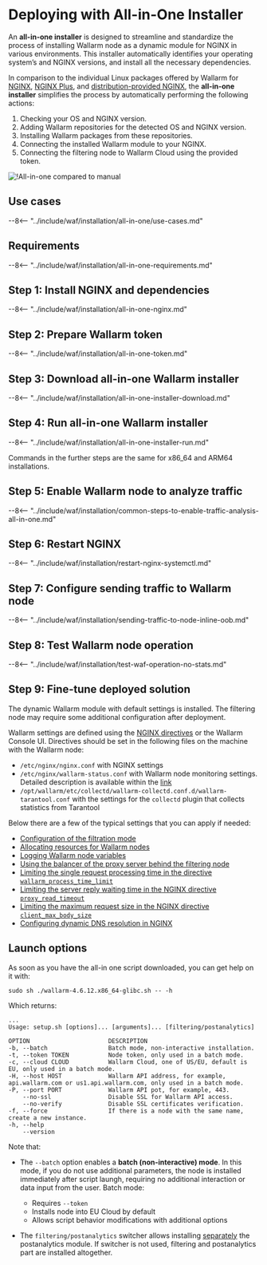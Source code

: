 [img-wl-console-users]:             ../../images/check-user-no-2fa.png
[wallarm-status-instr]:             ../../admin-en/configure-statistics-service.md
[memory-instr]:                     ../../admin-en/configuration-guides/allocate-resources-for-node.md
[waf-directives-instr]:             ../../admin-en/configure-parameters-en.md
[ptrav-attack-docs]:                ../../attacks-vulns-list.md#path-traversal
[attacks-in-ui-image]:           ../../images/admin-guides/test-attacks-quickstart.png
[waf-mode-instr]:                   ../../admin-en/configure-wallarm-mode.md
[logging-instr]:                    ../../admin-en/configure-logging.md
[proxy-balancer-instr]:             ../../admin-en/using-proxy-or-balancer-en.md
[process-time-limit-instr]:         ../../admin-en/configure-parameters-en.md#wallarm_process_time_limit
[configure-proxy-balancer-instr]:   ../../admin-en/configuration-guides/access-to-wallarm-api-via-proxy.md
[update-instr]:                     ../../updating-migrating/nginx-modules.md
[install-postanalytics-docs]:        ../../../admin-en/installation-postanalytics-en/
[dynamic-dns-resolution-nginx]:     ../../admin-en/configure-dynamic-dns-resolution-nginx.md
[waf-mode-recommendations]:          ../../about-wallarm/deployment-best-practices.md#follow-recommended-onboarding-steps
[ip-lists-docs]:                    ../../user-guides/ip-lists/overview.md
[versioning-policy]:                ../../updating-migrating/versioning-policy.md#version-list
[install-postanalytics-instr]:      ../../admin-en/installation-postanalytics-en.md
[waf-installation-instr-latest]:     /installation/nginx/dynamic-module/
[img-node-with-several-instances]:  ../../images/user-guides/nodes/wallarm-node-with-two-instances.png
[img-create-wallarm-node]:      ../../images/user-guides/nodes/create-cloud-node.png
[nginx-custom]:                 ../../faq/nginx-compatibility.md#is-wallarm-filtering-node-compatible-with-the-custom-build-of-nginx
[node-token]:                       ../../quickstart.md#deploy-the-wallarm-filtering-node
[api-token]:                        ../../user-guides/settings/api-tokens.md
[platform]:                         ../supported-deployment-options.md
[inline-docs]:                      ../inline/overview.md
[oob-docs]:                         ../oob/overview.md
[oob-advantages-limitations]:       ../oob/overview.md#advantages-and-limitations
[web-server-mirroring-examples]:    ../oob/web-server-mirroring/overview.md#examples-of-web-server-configuration-for-traffic-mirroring
[img-grouped-nodes]:                ../../images/user-guides/nodes/grouped-nodes.png
[wallarm-token-types]:              ../../user-guides/nodes/nodes.md#api-and-node-tokens-for-node-creation
[ip-lists-docs]:                    ../../user-guides/ip-lists/overview.md

# Deploying with All-in-One Installer

An **all-in-one installer** is designed to streamline and standardize the process of installing Wallarm node as a dynamic module for NGINX in various environments. This installer automatically identifies your operating system’s and NGINX versions, and install all the necessary dependencies.

In comparison to the individual Linux packages offered by Wallarm for [NGINX](dynamic-module.md), [NGINX Plus](../nginx-plus.md), and [distribution-provided NGINX](dynamic-module-from-distr.md), the **all-in-one installer** simplifies the process by automatically performing the following actions:

1. Checking your OS and NGINX version.
1. Adding Wallarm repositories for the detected OS and NGINX version.
1. Installing Wallarm packages from these repositories.
1. Connecting the installed Wallarm module to your NGINX.
1. Connecting the filtering node to Wallarm Cloud using the provided token.

![!All-in-one compared to manual](../../images/installation-nginx-overview/manual-vs-all-in-one.png)

## Use cases

--8<-- "../include/waf/installation/all-in-one/use-cases.md"

## Requirements

--8<-- "../include/waf/installation/all-in-one-requirements.md"

## Step 1: Install NGINX and dependencies

--8<-- "../include/waf/installation/all-in-one-nginx.md"

## Step 2: Prepare Wallarm token

--8<-- "../include/waf/installation/all-in-one-token.md"

## Step 3: Download all-in-one Wallarm installer

--8<-- "../include/waf/installation/all-in-one-installer-download.md"

## Step 4: Run all-in-one Wallarm installer

--8<-- "../include/waf/installation/all-in-one-installer-run.md"

Commands in the further steps are the same for x86_64 and ARM64 installations.

## Step 5: Enable Wallarm node to analyze traffic

--8<-- "../include/waf/installation/common-steps-to-enable-traffic-analysis-all-in-one.md"

## Step 6: Restart NGINX

--8<-- "../include/waf/installation/restart-nginx-systemctl.md"

## Step 7: Configure sending traffic to Wallarm node

--8<-- "../include/waf/installation/sending-traffic-to-node-inline-oob.md"

## Step 8: Test Wallarm node operation

--8<-- "../include/waf/installation/test-waf-operation-no-stats.md"

## Step 9: Fine-tune deployed solution

The dynamic Wallarm module with default settings is installed. The filtering node may require some additional configuration after deployment.

Wallarm settings are defined using the [NGINX directives](../../admin-en/configure-parameters-en.md) or the Wallarm Console UI. Directives should be set in the following files on the machine with the Wallarm node:

* `/etc/nginx/nginx.conf` with NGINX settings
* `/etc/nginx/wallarm-status.conf` with Wallarm node monitoring settings. Detailed description is available within the [link][wallarm-status-instr]
* `/opt/wallarm/etc/collectd/wallarm-collectd.conf.d/wallarm-tarantool.conf` with the settings for the `collectd` plugin that collects statistics from Tarantool

Below there are a few of the typical settings that you can apply if needed:

* [Configuration of the filtration mode][waf-mode-instr]
* [Allocating resources for Wallarm nodes][memory-instr]
* [Logging Wallarm node variables][logging-instr]
* [Using the balancer of the proxy server behind the filtering node][proxy-balancer-instr]
* [Limiting the single request processing time in the directive `wallarm_process_time_limit`][process-time-limit-instr]
* [Limiting the server reply waiting time in the NGINX directive `proxy_read_timeout`](https://nginx.org/en/docs/http/ngx_http_proxy_module.html#proxy_read_timeout)
* [Limiting the maximum request size in the NGINX directive `client_max_body_size`](https://nginx.org/en/docs/http/ngx_http_core_module.html#client_max_body_size)
* [Configuring dynamic DNS resolution in NGINX][dynamic-dns-resolution-nginx]

## Launch options

As soon as you have the all-in one script downloaded, you can get help on it with:

```
sudo sh ./wallarm-4.6.12.x86_64-glibc.sh -- -h
```

Which returns:

```
...
Usage: setup.sh [options]... [arguments]... [filtering/postanalytics]

OPTION                      DESCRIPTION
-b, --batch                 Batch mode, non-interactive installation.
-t, --token TOKEN           Node token, only used in a batch mode.
-c, --cloud CLOUD           Wallarm Cloud, one of US/EU, default is EU, only used in a batch mode.
-H, --host HOST             Wallarm API address, for example, api.wallarm.com or us1.api.wallarm.com, only used in a batch mode.
-P, --port PORT             Wallarm API pot, for example, 443.
    --no-ssl                Disable SSL for Wallarm API access.
    --no-verify             Disable SSL certificates verification.
-f, --force                 If there is a node with the same name, create a new instance.
-h, --help
    --version
```

Note that: 

* The `--batch` option enables a **batch (non-interactive) mode**. In this mode, if you do not use additional parameters, the node is installed immediately after script laungh, requiring no additional interaction or data input from the user. Batch mode:
 
    * Requires `--token`
    * Installs node into EU Cloud by default
    * Allows script behavior modifications with additional options

* The `filtering/postanalytics` switcher allows installing [separately](../../admin-en/installation-postanalytics-en.md#postanalytics-module-installation-via-all-in-one-installation-script) the postanalytics module. If switcher is not used, filtering and postanalytics part are installed altogether.
